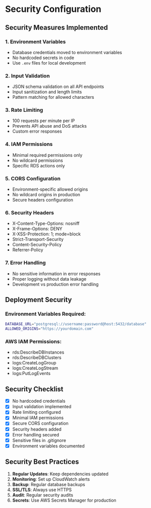 # Security Configuration

## Security Measures Implemented

### 1. Environment Variables
- Database credentials moved to environment variables
- No hardcoded secrets in code
- Use `.env` files for local development

### 2. Input Validation
- JSON schema validation on all API endpoints
- Input sanitization and length limits
- Pattern matching for allowed characters

### 3. Rate Limiting
- 100 requests per minute per IP
- Prevents API abuse and DoS attacks
- Custom error responses

### 4. IAM Permissions
- Minimal required permissions only
- No wildcard permissions
- Specific RDS actions only

### 5. CORS Configuration
- Environment-specific allowed origins
- No wildcard origins in production
- Secure headers configuration

### 6. Security Headers
- X-Content-Type-Options: nosniff
- X-Frame-Options: DENY
- X-XSS-Protection: 1; mode=block
- Strict-Transport-Security
- Content-Security-Policy
- Referrer-Policy

### 7. Error Handling
- No sensitive information in error responses
- Proper logging without data leakage
- Development vs production error handling

## Deployment Security

### Environment Variables Required:
```bash
DATABASE_URL="postgresql://username:password@host:5432/database"
ALLOWED_ORIGINS="https://yourdomain.com"
```

### AWS IAM Permissions:
- rds:DescribeDBInstances
- rds:DescribeDBClusters
- logs:CreateLogGroup
- logs:CreateLogStream
- logs:PutLogEvents

## Security Checklist

- [x] No hardcoded credentials
- [x] Input validation implemented
- [x] Rate limiting configured
- [x] Minimal IAM permissions
- [x] Secure CORS configuration
- [x] Security headers added
- [x] Error handling secured
- [x] Sensitive files in .gitignore
- [x] Environment variables documented

## Security Best Practices

1. **Regular Updates**: Keep dependencies updated
2. **Monitoring**: Set up CloudWatch alerts
3. **Backup**: Regular database backups
4. **SSL/TLS**: Always use HTTPS
5. **Audit**: Regular security audits
6. **Secrets**: Use AWS Secrets Manager for production 